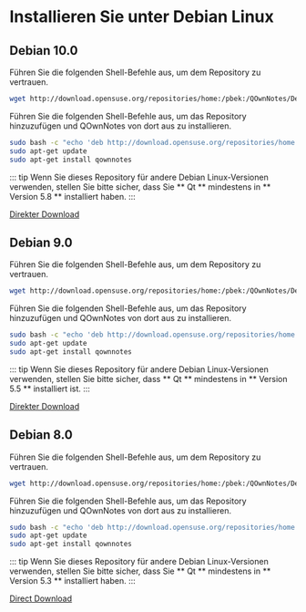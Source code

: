 # Installieren Sie unter Debian Linux

## Debian 10.0

Führen Sie die folgenden Shell-Befehle aus, um dem Repository zu vertrauen.

```bash
wget http://download.opensuse.org/repositories/home:/pbek:/QOwnNotes/Debian_10/Release.key -O - | sudo apt-key add -
```

Führen Sie die folgenden Shell-Befehle aus, um das Repository hinzuzufügen und QOwnNotes von dort aus zu installieren.

```bash
sudo bash -c "echo 'deb http://download.opensuse.org/repositories/home:/pbek:/QOwnNotes/Debian_10/ /' >> /etc/apt/sources.list.d/qownnotes.list"
sudo apt-get update
sudo apt-get install qownnotes
```

::: tip
Wenn Sie dieses Repository für andere Debian Linux-Versionen verwenden, stellen Sie bitte sicher, dass Sie ** Qt ** mindestens in ** Version 5.8 ** installiert haben.
:::

[Direkter Download](https://build.opensuse.org/package/binaries/home:pbek:QOwnNotes/desktop/Debian_10)

## Debian 9.0

Führen Sie die folgenden Shell-Befehle aus, um dem Repository zu vertrauen.

```bash
wget http://download.opensuse.org/repositories/home:/pbek:/QOwnNotes/Debian_9.0/Release.key -O - | sudo apt-key add -
```

Führen Sie die folgenden Shell-Befehle aus, um das Repository hinzuzufügen und QOwnNotes von dort aus zu installieren.

```bash
sudo bash -c "echo 'deb http://download.opensuse.org/repositories/home:/pbek:/QOwnNotes/Debian_9.0/ /' >> /etc/apt/sources.list.d/qownnotes.list"
sudo apt-get update
sudo apt-get install qownnotes
```

::: tip
Wenn Sie dieses Repository für andere Debian Linux-Versionen verwenden, stellen Sie bitte sicher, dass ** Qt ** mindestens in ** Version 5.5 ** installiert ist.
:::

[Direkter Download](https://build.opensuse.org/package/binaries/home:pbek:QOwnNotes/desktop/Debian_9.0)

## Debian 8.0

Führen Sie die folgenden Shell-Befehle aus, um dem Repository zu vertrauen.

```bash
wget http://download.opensuse.org/repositories/home:/pbek:/QOwnNotes/Debian_8.0/Release.key -O - | sudo apt-key add -
```

Führen Sie die folgenden Shell-Befehle aus, um das Repository hinzuzufügen und QOwnNotes von dort aus zu installieren.

```bash
sudo bash -c "echo 'deb http://download.opensuse.org/repositories/home:/pbek:/QOwnNotes/Debian_8.0/ /' >> /etc/apt/sources.list.d/qownnotes.list"
sudo apt-get update
sudo apt-get install qownnotes
```

::: tip
Wenn Sie dieses Repository für andere Debian Linux-Versionen verwenden, stellen Sie bitte sicher, dass Sie ** Qt ** mindestens in ** Version 5.3 ** installiert haben.
:::

[Direct Download](https://build.opensuse.org/package/binaries/home:pbek:QOwnNotes/desktop/Debian_8.0)
